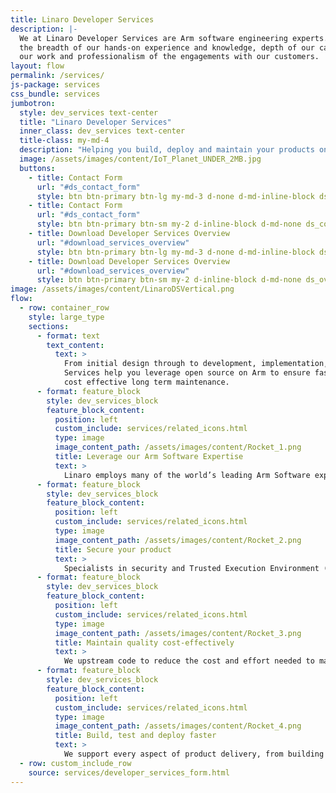 ```yaml
---
title: Linaro Developer Services
description: |-
  We at Linaro Developer Services are Arm software engineering experts. We pride ourselves on
  the breadth of our hands-on experience and knowledge, depth of our capabilities, quality of
  our work and professionalism of the engagements with our customers.
layout: flow
permalink: /services/
js-package: services
css_bundle: services
jumbotron: 
  style: dev_services text-center
  title: "Linaro Developer Services"
  inner_class: dev_services text-center
  title-class: my-md-4
  description: "Helping you build, deploy and maintain your products on Arm"
  image: /assets/images/content/IoT_Planet_UNDER_2MB.jpg
  buttons:
    - title: Contact Form
      url: "#ds_contact_form"
      style: btn btn-primary btn-lg my-md-3 d-none d-md-inline-block ds_contact_form_btn
    - title: Contact Form
      url: "#ds_contact_form"
      style: btn btn-primary btn-sm my-2 d-inline-block d-md-none ds_contact_form_btn
    - title: Download Developer Services Overview
      url: "#download_services_overview"
      style: btn btn-primary btn-lg my-md-3 d-none d-md-inline-block ds_overview_download
    - title: Download Developer Services Overview
      url: "#download_services_overview"
      style: btn btn-primary btn-sm my-2 d-inline-block d-md-none ds_overview_download
image: /assets/images/content/LinaroDSVertical.png
flow:
  - row: container_row
    style: large_type
    sections:
      - format: text
        text_content:
          text: >
            From initial design through to development, implementation, support and training, Linaro Developer
            Services help you leverage open source on Arm to ensure fast time to market, exceptional quality and security, and
            cost effective long term maintenance.
      - format: feature_block
        style: dev_services_block
        feature_block_content:
          position: left
          custom_include: services/related_icons.html
          type: image
          image_content_path: /assets/images/content/Rocket_1.png
          title: Leverage our Arm Software Expertise
          text: >
            Linaro employs many of the world’s leading Arm Software experts. All of this expertise is available to you through Linaro Developer Services.
      - format: feature_block
        style: dev_services_block
        feature_block_content:
          position: left
          custom_include: services/related_icons.html
          type: image
          image_content_path: /assets/images/content/Rocket_2.png
          title: Secure your product
          text: >
            Specialists in security and Trusted Execution Environment (TEE) on Arm, we leverage open source to ensure you benefit from the latest upstream features and security fixes.
      - format: feature_block
        style: dev_services_block
        feature_block_content:
          position: left
          custom_include: services/related_icons.html
          type: image
          image_content_path: /assets/images/content/Rocket_3.png
          title: Maintain quality cost-effectively
          text: >
            We upstream code to reduce the cost and effort needed to maintain your product. We offer continuous integration (CI) and automated validation for your software, ensuring the highest possible quality.
      - format: feature_block
        style: dev_services_block
        feature_block_content:
          position: left
          custom_include: services/related_icons.html
          type: image
          image_content_path: /assets/images/content/Rocket_4.png
          title: Build, test and deploy faster
          text: >
            We support every aspect of product delivery, from building secure board support packages (BSP’s), product validation and long-term support & maintenance.
  - row: custom_include_row
    source: services/developer_services_form.html
---
```

